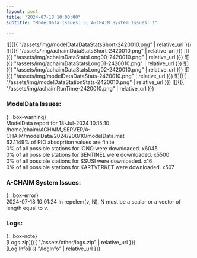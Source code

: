 ```yaml
---
layout: post
title: "2024-07-18 10:00:00"
subtitle: "ModelData Issues: 5; A-CHAIM System Issues: 1"

---
```


![]({{ "/assets/img/modelDataDataStatsShort-2420010.png" | relative_url }})
![]({{ "/assets/img/achaimDataStatsShort-2420010.png" | relative_url }})
![]({{ "/assets/img/achaimDataStatsLong00-2420010.png" | relative_url }})
![]({{ "/assets/img/achaimDataStatsLong01-2420010.png" | relative_url }})
![]({{ "/assets/img/achaimDataStatsLong02-2420010.png" | relative_url }})
![]({{ "/assets/img/modelDataDataStats-2420010.png" | relative_url }})
![]({{ "/assets/img/modelDataStationStats-2420010.png" | relative_url }})
![]({{ "/assets/img/achaimRunTime-2420010.png" | relative_url }})


### ModelData Issues:  
  
{: .box-warning}  
 ModelData report for 18-Jul-2024 10:15:10   
 /home/chaim/ACHAIM_SERVER/A-CHAIM/modelData/2024/200/10/modelData.mat   
 62.1149% of RIO absoprtion values are finite   
 0% of all possible stations for IONO were downloaded. x6045   
 0% of all possible stations for SENTINEL were downloaded. x5500   
 0% of all possible stations for SSUSI were downloaded. x16   
 0% of all possible stations for KARTVERKET were downloaded. x507   
  
### A-CHAIM System Issues:  
  
{: .box-error}  
2024-07-18 10:01:24 In repelem(v, N), N must be a scalar or a vector of length equal to v.  

### Logs:  
  
{: .box-note}  
[Logs.zip]({{ "/assets/other/logs.zip" | relative_url }})  
[Log Info]({{ "/logInfo" | relative_url }})  
